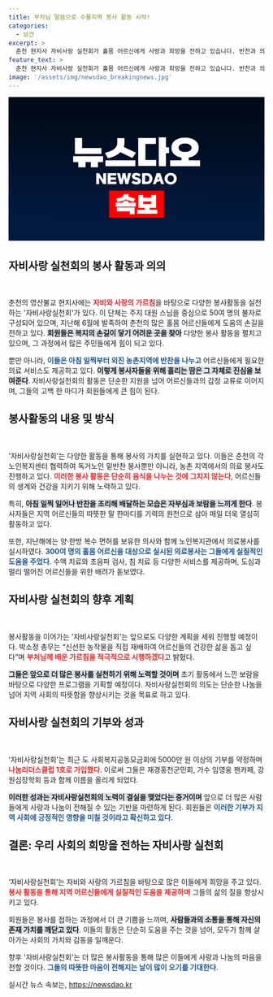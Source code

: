```yaml
---
title: 부처님 말씀으로 수몰지역 봉사 활동 시작!
categories:
  - 보건
excerpt: >
  춘천 현지사 자비사랑 실천회가 홀몸 어르신에게 사랑과 희망을 전하고 있습니다. 반찬과 의료봉사로 지역 어르신들의 삶을 돕고, 나눔리더스클럽 1호 가입으로 더욱 큰 변화를 이끌어갑니다.
feature_text: >
  춘천 현지사 자비사랑 실천회가 홀몸 어르신에게 사랑과 희망을 전하고 있습니다. 반찬과 의료봉사로 지역 어르신들의 삶을 돕고, 나눔리더스클럽 1호 가입으로 더욱 큰 변화를 이끌어갑니다.
image: '/assets/img/newsdao_breakingnews.jpg'
---
```


<p><img src="/assets/img/newsdao_breakingnews.jpg" alt="cryptoinkorea 속보" /></p>

<h2 data-ke-size="size26">자비사랑 실천회의 봉사 활동과 의의</h2>

<p data-ke-size="size16">&nbsp;</p>

<p>춘천의 영산불교 현지사에는 <b><span style="color: #ee2323;">자비와 사랑의 가르침</span></b>을 바탕으로 다양한 봉사활동을 실천하는 '자비사랑실천회'가 있다. 이 단체는 주지 대원 스님을 중심으로 50여 명의 불자로 구성되어 있으며, 지난해 6월에 발족하여 춘천의 많은 홀몸 어르신들에게 도움의 손길을 전하고 있다. <b><span style="background-color: #21538527;">회원들은 복지의 손길이 닿기 어려운 곳을 찾아</span></b> 다양한 봉사 활동을 펼치고 있으며, 그 과정에서 많은 주민들에게 힘이 되고 있다. </p>

<p>뿐만 아니라, <b><span style="color: #1a5490;">이들은 아침 일찍부터 외진 농촌지역에 반찬을 나누고</span></b> 어르신들에게 필요한 의료 서비스도 제공하고 있다. <b><span style="background-color: #21538527;">이렇게 봉사자들을 위해 흘리는 땀은 그 자체로 진심을 보여준다</span></b>. 자비사랑실천회의 활동은 단순한 지원을 넘어 어르신들과의 감정 교류로 이어지며, 그들의 고백 한 마디가 회원들에게 큰 힘이 된다. </p>

<h2 data-ke-size="size26">봉사활동의 내용 및 방식</h2>

<p data-ke-size="size16">&nbsp;</p>

<p>'자비사랑실천회'는 다양한 활동을 통해 봉사의 가치를 실현하고 있다. 이들은 춘천의 각 노인복지센터 협력하여 독거노인 밑반찬 봉사뿐만 아니라, 농촌 지역에서의 의료 봉사도 진행하고 있다. <b><span style="color: #ee2323;">이러한 봉사 활동은 단순히 음식을 나누는 것에 그치지 않는다</span></b>, 어르신들의 생계와 건강을 지키기 위해 노력하고 있다. </p>

<p>특히, <b><span style="background-color: #21538527;">아침 일찍 일어나 반찬을 조리해 배달하는 모습은 자부심과 보람을 느끼게 한다</span></b>. 봉사자들은 지역 어르신들의 따뜻한 말 한마디를 기력의 원천으로 삼아 매일 더욱 열심히 활동하고 있다. </p>

<p>또한, 지난해에는 양·한방 복수 면허를 보유한 의사와 함께 노인복지관에서 의료봉사를 실시하였다. <b><span style="color: #1a5490;">300여 명의 홀몸 어르신을 대상으로 실시된 의료봉사는 그들에게 실질적인 도움을 주었다</span></b>. 수액 치료와 초음파 검사, 침 치료 등 다양한 서비스를 제공하며, 도심과 멀리 떨어진 어르신들을 위한 배려가 돋보였다. </p>

<h2 data-ke-size="size26">자비사랑 실천회의 향후 계획</h2>

<p data-ke-size="size16">&nbsp;</p>

<p>봉사활동을 이어가는 '자비사랑실천회'는 앞으로도 다양한 계획을 세워 진행할 예정이다. 박소정 총무는 “신선한 농작물을 직접 재배하여 어르신들의 건강한 삶을 돕고 싶다”며 <b><span style="color: #ee2323;">부처님께 배운 가르침을 적극적으로 시행하겠다</span></b>고 밝혔다. </p>

<p><b><span style="background-color: #21538527;">그들은 앞으로 더 많은 봉사를 실천하기 위해 노력할 것이며</span></b> 초기 활동에서 느낀 보람을 바탕으로 다양한 프로그램을 기획할 예정이다. 자비사랑실천회의 의도는 단순한 나눔을 넘어 지역 사회의 따뜻함을 향상시키는 것을 목표로 하고 있다.</p>

<h2 data-ke-size="size26">자비사랑 실천회의 기부와 성과</h2>

<p data-ke-size="size16">&nbsp;</p>

<p>'자비사랑실천회'는 최근 도 사회복지공동모금회에 5000만 원 이상의 기부를 약정하며 <b><span style="color: #ee2323;">나눔리더스클럽 1호로 가입했다</span></b>. 이로써 그들은 재경홍천군민회, 가수 임영웅 팬카페, 강원심장학회 등과 함께 이름을 올리게 되었다. </p>

<p><b><span style="background-color: #21538527;">이러한 성과는 자비사랑실천회의 노력이 결실을 맺었다는 증거이며</span></b> 앞으로 더 많은 사람들에게 사랑과 나눔이 전해질 수 있는 기반을 마련하게 된다. 회원들은 <b><span style="color: #1a5490;">이러한 기부가 지역 사회에 긍정적인 영향을 미칠 것이라고 확신하고 있다</span></b>. </p>

<h2 data-ke-size="size26">결론: 우리 사회의 희망을 전하는 자비사랑 실천회</h2>

<p data-ke-size="size16">&nbsp;</p>

<p>‘자비사랑실천회’는 자비와 사랑의 가르침을 바탕으로 많은 이들에게 희망을 주고 있다. <b><span style="color: #ee2323;">봉사 활동을 통해 지역 어르신들에게 실질적인 도움을 제공하며</span></b> 그들의 삶의 질을 향상시키고 있다. </p>

<p>회원들은 봉사를 접하는 과정에서 더 큰 기쁨을 느끼며, <b><span style="background-color: #21538527;">사람들과의 소통을 통해 자신의 존재 가치를 깨닫고 있다</span></b>. 이들의 활동은 단순히 도움을 주는 것을 넘어, 모두가 함께 살아가는 사회의 가치와 감동을 일깨운다. </p>

<p>향후 '자비사랑실천회'는 더 많은 봉사활동을 통해 많은 이들에게 사랑과 나눔의 마음을 전할 것이다. <b><span style="color: #1a5490;">그들의 따뜻한 마음이 전해지는 날이 많이 오기를 기대한다</span></b>. </p>

<p data-ke-size="size16"></p>
실시간 뉴스 속보는, <a href="https://newsdao.kr" rel="dofollow">https://newsdao.kr</a>


